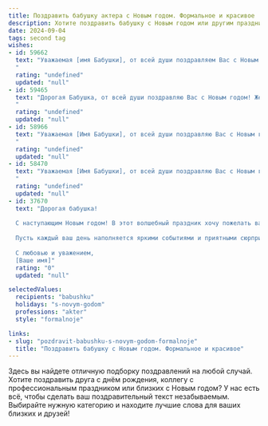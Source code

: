 ```yaml
---
title: Поздравить бабушку актера с Новым годом. Формальное и красивое
description: Хотите поздравить бабушку с Новым годом или другим праздником? Наш ИИ создаст незабываемое поздравление, а вы обязательно выделитесь среди других.  
date: 2024-09-04
tags: second tag
wishes:
- id: 59662
  text: "Уважаемая [имя Бабушки], от всей души поздравляем Вас с Новым годом! Желаем Вам крепкого здоровья, светлых и радостных дней, тепла семейного очага и, конечно же, ярких ролей на сцене! Пусть Новый год принесет Вам множество творческих успехов и незабываемых моментов.
  "
  rating: "undefined"
  updated: "null"
- id: 59465
  text: "Дорогая Бабушка, от всей души поздравляю Вас с Новым годом! Желаю Вам крепкого здоровья, бодрости духа, ярких и запоминающихся событий, а также бесконечной любви и заботы от близких. Пусть новый год принесет Вам только радость и благополучие!
  "
  rating: "undefined"
  updated: "null"
- id: 58966
  text: "Уважаемая [Имя Бабушки], от всей души поздравляю Вас с Новым годом! Пусть этот год принесет Вам крепкое здоровье, семейное счастье, творческие успехи и  множество ярких ролей на сцене. Желаю Вам вдохновения, новых интересных проектов и признания зрителей. С Новым годом!
  "
  rating: "undefined"
  updated: "null"
- id: 58470
  text: "Уважаемая [Имя Бабушки], от всей души поздравляю Вас с Новым годом! Желаю Вам крепкого здоровья,  радости, тепла и семейного благополучия в наступающем году. Пусть новый год принесет Вам вдохновение для новых творческих свершений, а зрительская любовь и признание будут неизменными спутниками. С Новым годом!
  "
  rating: "undefined"
  updated: "null"
- id: 37670
  text: "Дорогая бабушка!
  
  С наступающим Новым годом! В этот волшебный праздник хочу пожелать вам крепкого здоровья, безмятежного счастья и тепла в окружении родных и близких. Вы как истинная актриса жизни всегда приносите свет и радость в наш дом, вашей мудрости и жизненного опыта хватает на всех!
  
  Пусть каждый ваш день наполняется яркими событиями и приятными сюрпризами, а на душе всегда царит мир и гармония. Желаю вам исполнения всех заветных желаний и невероятных свершений в новом, наступающем году.
  
  С любовью и уважением,
  [Ваше имя]"
  rating: "0"
  updated: "null"

selectedValues:
  recipients: "babushku"
  holidays: "s-novym-godom"
  professions: "akter"
  style: "formalnoje"

links:
- slug: "pozdravit-babushku-s-novym-godom-formalnoje"
  title: "Поздравить бабушку с Новым годом. Формальное и красивое"
---
```


Здесь вы найдете отличную подборку поздравлений на любой случай. 
Хотите поздравить друга с днём рождения, коллегу с профессиональным праздником или близких с Новым годом? У нас есть всё, чтобы сделать ваш поздравительный текст незабываемым. Выбирайте нужную категорию и находите лучшие слова для ваших близких и друзей!

